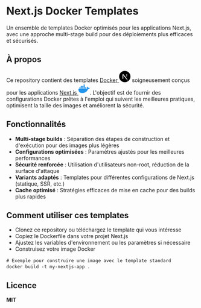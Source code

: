 # Next.js Docker Templates
Un ensemble de templates Docker optimisés pour les applications Next.js, avec une approche multi-stage build pour des déploiements plus efficaces et sécurisés.

## À propos

Ce repository contient des templates <a href="https://nextjs.org/">Docker <img src="https://raw.githubusercontent.com/dnh4/next_docker_template/refs/heads/main/images/next.png" height="30" alt="Logo Next"></a> soigneusement conçus pour les applications <a href="https://www.docker.com/">Next.js <img src="https://raw.githubusercontent.com/dnh4/next_docker_template/refs/heads/main/images/docker.png" height="30" alt="Logo Docker"></a>. L'objectif est de fournir des configurations Docker prêtes à l'emploi qui suivent les meilleures pratiques, optimisent la taille des images et améliorent la sécurité.

## Fonctionnalités

- **Multi-stage builds** : Séparation des étapes de construction et d'exécution pour des images plus légères
- **Configurations optimisées** : Paramètres ajustés pour les meilleures performances
- **Sécurité renforcée** : Utilisation d'utilisateurs non-root, réduction de la surface d'attaque
- **Variants adaptés** : Templates pour différentes configurations de Next.js (statique, SSR, etc.)
- **Cache optimisé** : Stratégies efficaces de mise en cache pour des builds plus rapides

## Comment utiliser ces templates
- Clonez ce repository ou téléchargez le template qui vous intéresse
- Copiez le Dockerfile dans votre projet Next.js
- Ajustez les variables d'environnement ou les paramètres si nécessaire
- Construisez votre image Docker

```
# Exemple pour construire une image avec le template standard
docker build -t my-nextjs-app .
```
## Licence
**MIT**